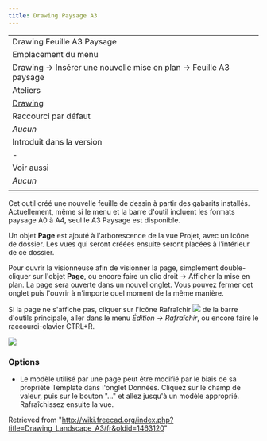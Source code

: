 ```yaml
---
title: Drawing Paysage A3
---
```

|  |
| --- |
| Drawing Feuille A3 Paysage |
| Emplacement du menu |
| Drawing → Insérer une nouvelle mise en plan → Feuille A3 paysage |
| Ateliers |
| [Drawing](/Drawing_Workbench/fr "Drawing Workbench/fr") |
| Raccourci par défaut |
| *Aucun* |
| Introduit dans la version |
| - |
| Voir aussi |
| *Aucun* |
|  |

Cet outil créé une nouvelle feuille de dessin à partir des gabarits installés. Actuellement, même si le menu et la barre d'outil incluent les formats paysage A0 à A4, seul le A3 Paysage est disponible.

Un objet **Page** est ajouté à l'arborescence de la vue Projet, avec un icône de dossier. Les vues qui seront créées ensuite seront placées à l'intérieur de ce dossier.

Pour ouvrir la visionneuse afin de visionner la page, simplement double-cliquer sur l'objet **Page**, ou encore faire un clic droit → Afficher la mise en plan. La page sera ouverte dans un nouvel onglet. Vous pouvez fermer cet onglet puis l'ouvrir à n'importe quel moment de la même manière.

Si la page ne s'affiche pas, cliquer sur l'icône Rafraîchir ![](/images/View-refresh.png) de la barre d'outils principale, aller dans le menu *Édition → Rafraîchir*, ou encore faire le raccourci-clavier CTRL+R.

![](/images/Drawing_Page.png)

### Options

* Le modèle utilisé par une page peut être modifié par le biais de sa propriété Template dans l'onglet Données. Cliquez sur le champ de valeur, puis sur le bouton "..." et allez jusqu'à un modèle approprié. Rafraîchissez ensuite la vue.

Retrieved from "<http://wiki.freecad.org/index.php?title=Drawing_Landscape_A3/fr&oldid=1463120>"